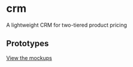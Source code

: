# crm
A lightweight CRM for two-tiered product pricing


## Prototypes

[View the mockups](https://www.figma.com/proto/Fb4F6R6fBhC5aAh4vKRwvU/CRM?page-id=0%3A1&node-id=3%3A10534&viewport=501%2C48%2C0.42&scaling=scale-down&starting-point-node-id=3%3A9845&show-proto-sidebar=1)
